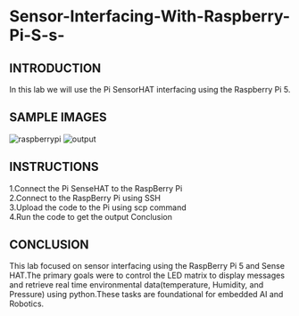 # Sensor-Interfacing-With-Raspberry-Pi-S-s-
## INTRODUCTION
In this lab we will use the Pi SensorHAT interfacing using the Raspberry Pi 5.
## SAMPLE IMAGES
![raspberrypi](https://github.com/user-attachments/assets/f5df9954-574f-4dca-a87f-ecd4453b25fe)
![output](https://github.com/user-attachments/assets/9f791241-eee0-49fa-bea6-7708af05fd6d)
## INSTRUCTIONS
1.Connect the Pi SenseHAT to the RaspBerry Pi \
2.Connect to the RaspBerry Pi using SSH \
3.Upload the code to the Pi using scp command <br>
4.Run the code to get the output Conclusion   
## CONCLUSION
This lab focused on sensor interfacing using the RaspBerry Pi 5 and Sense HAT.The primary goals were to control the LED matrix to display messages and retrieve real time environmental data(temperature, Humidity, and Pressure) using python.These tasks are foundational for embedded AI and Robotics.

